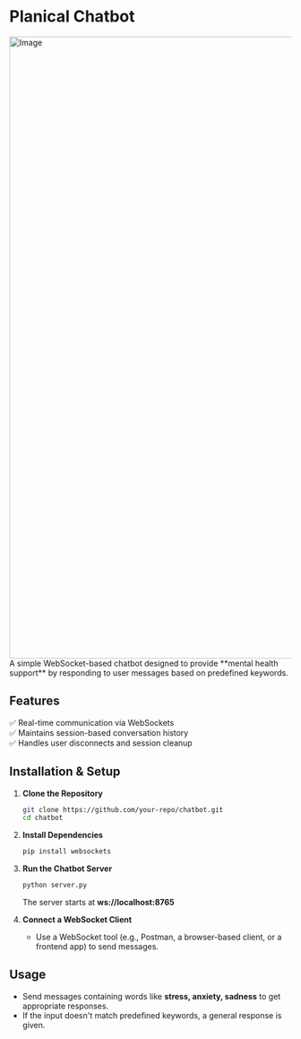 # **Planical Chatbot**  
<img width="1896" height="1109" alt="Image" src="https://github.com/user-attachments/assets/f4676a29-d8b4-4666-b19f-407b0c221b4f" />
A simple WebSocket-based chatbot designed to provide **mental health support** by responding to user messages based on predefined keywords.  

## **Features**  
✅ Real-time communication via WebSockets   
✅ Maintains session-based conversation history  
✅ Handles user disconnects and session cleanup  

## **Installation & Setup**  

1. **Clone the Repository**  
   ```sh
   git clone https://github.com/your-repo/chatbot.git
   cd chatbot
   ```

2. **Install Dependencies**  
   ```sh
   pip install websockets
   ```

3. **Run the Chatbot Server**  
   ```sh
   python server.py
   ```
   The server starts at **ws://localhost:8765**  

4. **Connect a WebSocket Client**  
   - Use a WebSocket tool (e.g., Postman, a browser-based client, or a frontend app) to send messages.  

## **Usage**  
- Send messages containing words like **stress, anxiety, sadness** to get appropriate responses.  
- If the input doesn't match predefined keywords, a general response is given.  

